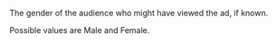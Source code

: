 The gender of the audience who might have viewed the ad, if known.

Possible values are Male and Female.

